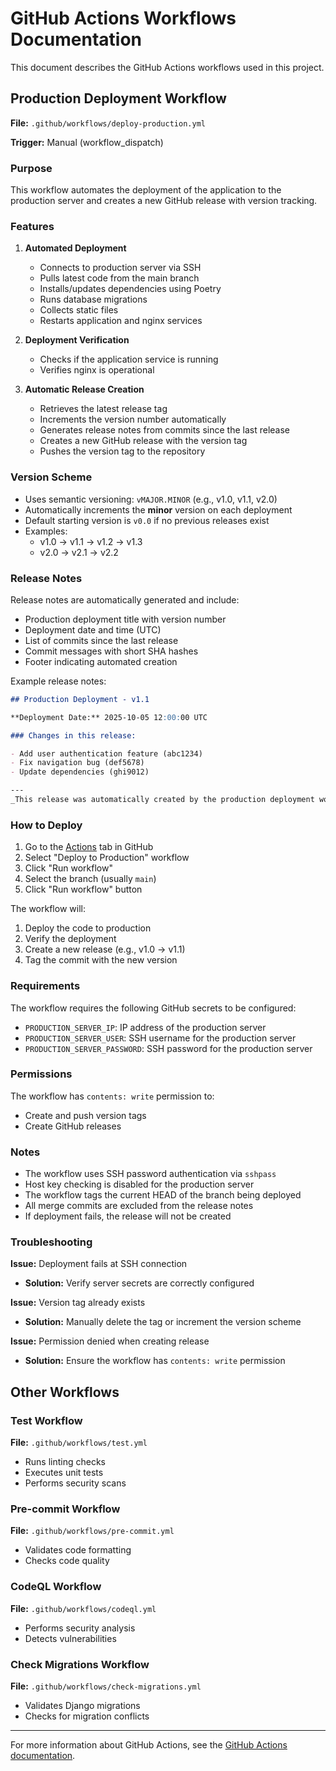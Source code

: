 # GitHub Actions Workflows Documentation

This document describes the GitHub Actions workflows used in this project.

## Production Deployment Workflow

**File:** `.github/workflows/deploy-production.yml`

**Trigger:** Manual (workflow_dispatch)

### Purpose

This workflow automates the deployment of the application to the production server and creates a new GitHub release with version tracking.

### Features

1. **Automated Deployment**
   - Connects to production server via SSH
   - Pulls latest code from the main branch
   - Installs/updates dependencies using Poetry
   - Runs database migrations
   - Collects static files
   - Restarts application and nginx services

2. **Deployment Verification**
   - Checks if the application service is running
   - Verifies nginx is operational

3. **Automatic Release Creation**
   - Retrieves the latest release tag
   - Increments the version number automatically
   - Generates release notes from commits since the last release
   - Creates a new GitHub release with the version tag
   - Pushes the version tag to the repository

### Version Scheme

- Uses semantic versioning: `vMAJOR.MINOR` (e.g., v1.0, v1.1, v2.0)
- Automatically increments the **minor** version on each deployment
- Default starting version is `v0.0` if no previous releases exist
- Examples:
  - v1.0 → v1.1 → v1.2 → v1.3
  - v2.0 → v2.1 → v2.2

### Release Notes

Release notes are automatically generated and include:
- Production deployment title with version number
- Deployment date and time (UTC)
- List of commits since the last release
- Commit messages with short SHA hashes
- Footer indicating automated creation

Example release notes:
```markdown
## Production Deployment - v1.1

**Deployment Date:** 2025-10-05 12:00:00 UTC

### Changes in this release:

- Add user authentication feature (abc1234)
- Fix navigation bug (def5678)
- Update dependencies (ghi9012)

---
_This release was automatically created by the production deployment workflow._
```

### How to Deploy

1. Go to the [Actions](../../actions) tab in GitHub
2. Select "Deploy to Production" workflow
3. Click "Run workflow"
4. Select the branch (usually `main`)
5. Click "Run workflow" button

The workflow will:
1. Deploy the code to production
2. Verify the deployment
3. Create a new release (e.g., v1.0 → v1.1)
4. Tag the commit with the new version

### Requirements

The workflow requires the following GitHub secrets to be configured:

- `PRODUCTION_SERVER_IP`: IP address of the production server
- `PRODUCTION_SERVER_USER`: SSH username for the production server
- `PRODUCTION_SERVER_PASSWORD`: SSH password for the production server

### Permissions

The workflow has `contents: write` permission to:
- Create and push version tags
- Create GitHub releases

### Notes

- The workflow uses SSH password authentication via `sshpass`
- Host key checking is disabled for the production server
- The workflow tags the current HEAD of the branch being deployed
- All merge commits are excluded from the release notes
- If deployment fails, the release will not be created

### Troubleshooting

**Issue:** Deployment fails at SSH connection
- **Solution:** Verify server secrets are correctly configured

**Issue:** Version tag already exists
- **Solution:** Manually delete the tag or increment the version scheme

**Issue:** Permission denied when creating release
- **Solution:** Ensure the workflow has `contents: write` permission

## Other Workflows

### Test Workflow
**File:** `.github/workflows/test.yml`
- Runs linting checks
- Executes unit tests
- Performs security scans

### Pre-commit Workflow
**File:** `.github/workflows/pre-commit.yml`
- Validates code formatting
- Checks code quality

### CodeQL Workflow
**File:** `.github/workflows/codeql.yml`
- Performs security analysis
- Detects vulnerabilities

### Check Migrations Workflow
**File:** `.github/workflows/check-migrations.yml`
- Validates Django migrations
- Checks for migration conflicts

---

For more information about GitHub Actions, see the [GitHub Actions documentation](https://docs.github.com/en/actions).
